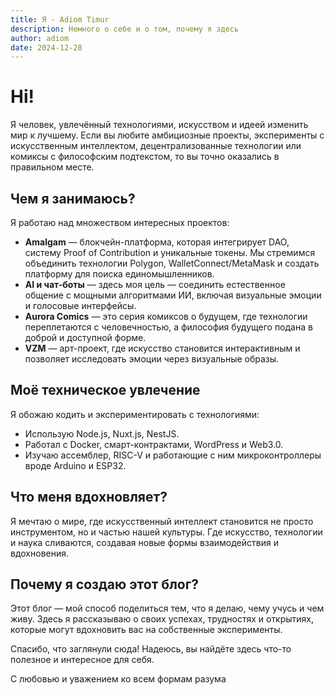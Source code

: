 ```yaml
---
title: Я - Adiom Timur
description: Немного о себе и о том, почему я здесь
author: adiom
date: 2024-12-28
---
```


# Hi!

Я человек, увлечённый технологиями, искусством и идеей изменить мир к лучшему. Если вы любите амбициозные проекты, эксперименты с искусственным интеллектом, децентрализованные технологии или комиксы с философским подтекстом, то вы точно оказались в правильном месте.

## Чем я занимаюсь?  
Я работаю над множеством интересных проектов:  
- **Amalgam** — блокчейн-платформа, которая интегрирует DAO, систему Proof of Contribution и уникальные токены. Мы стремимся объединить технологии Polygon, WalletConnect/MetaMask и создать платформу для поиска единомышленников.  
- **AI и чат-боты** — здесь моя цель — соединить естественное общение с мощными алгоритмами ИИ, включая визуальные эмоции и голосовые интерфейсы.  
- **Aurora Comics** — это серия комиксов о будущем, где технологии переплетаются с человечностью, а философия будущего подана в доброй и доступной форме.  
- **VZM** — арт-проект, где искусство становится интерактивным и позволяет исследовать эмоции через визуальные образы.  

## Моё техническое увлечение  
Я обожаю кодить и экспериментировать с технологиями:  
- Использую Node.js, Nuxt.js, NestJS.  
- Работал с Docker, смарт-контрактами, WordPress и Web3.0.  
- Изучаю ассемблер, RISC-V и работающие с ним микроконтроллеры вроде Arduino и ESP32.  

## Что меня вдохновляет?  
Я мечтаю о мире, где искусственный интеллект становится не просто инструментом, но и частью нашей культуры. Где искусство, технологии и наука сливаются, создавая новые формы взаимодействия и вдохновения.  

## Почему я создаю этот блог?  
Этот блог — мой способ поделиться тем, что я делаю, чему учусь и чем живу. Здесь я рассказываю о своих успехах, трудностях и открытиях, которые могут вдохновить вас на собственные эксперименты.

Спасибо, что заглянули сюда! Надеюсь, вы найдёте здесь что-то полезное и интересное для себя.  

С любовью и уважением ко всем формам разума